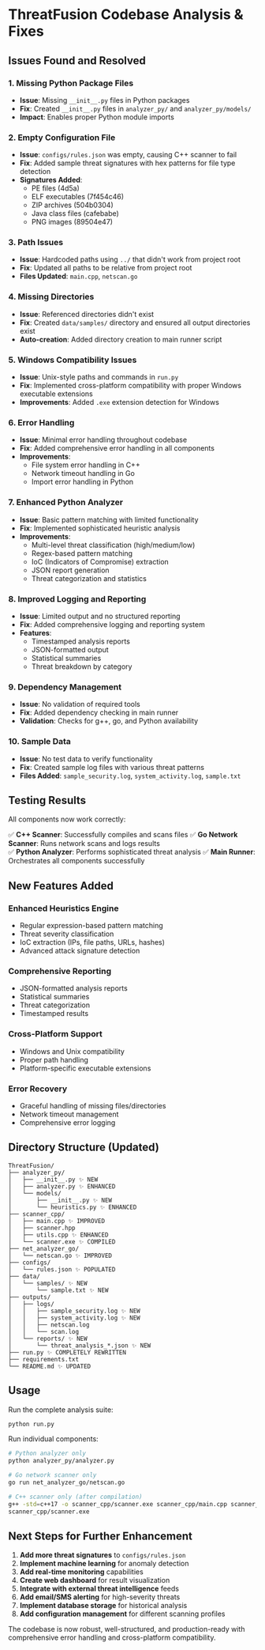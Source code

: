 # ThreatFusion Codebase Analysis & Fixes

## Issues Found and Resolved

### 1. **Missing Python Package Files**
- **Issue**: Missing `__init__.py` files in Python packages
- **Fix**: Created `__init__.py` files in `analyzer_py/` and `analyzer_py/models/`
- **Impact**: Enables proper Python module imports

### 2. **Empty Configuration File**
- **Issue**: `configs/rules.json` was empty, causing C++ scanner to fail
- **Fix**: Added sample threat signatures with hex patterns for file type detection
- **Signatures Added**:
  - PE files (4d5a)
  - ELF executables (7f454c46)
  - ZIP archives (504b0304)
  - Java class files (cafebabe)
  - PNG images (89504e47)

### 3. **Path Issues**
- **Issue**: Hardcoded paths using `../` that didn't work from project root
- **Fix**: Updated all paths to be relative from project root
- **Files Updated**: `main.cpp`, `netscan.go`

### 4. **Missing Directories**
- **Issue**: Referenced directories didn't exist
- **Fix**: Created `data/samples/` directory and ensured all output directories exist
- **Auto-creation**: Added directory creation to main runner script

### 5. **Windows Compatibility Issues**
- **Issue**: Unix-style paths and commands in `run.py`
- **Fix**: Implemented cross-platform compatibility with proper Windows executable extensions
- **Improvements**: Added `.exe` extension detection for Windows

### 6. **Error Handling**
- **Issue**: Minimal error handling throughout codebase
- **Fix**: Added comprehensive error handling in all components
- **Improvements**: 
  - File system error handling in C++
  - Network timeout handling in Go
  - Import error handling in Python

### 7. **Enhanced Python Analyzer**
- **Issue**: Basic pattern matching with limited functionality
- **Fix**: Implemented sophisticated heuristic analysis
- **Improvements**:
  - Multi-level threat classification (high/medium/low)
  - Regex-based pattern matching
  - IoC (Indicators of Compromise) extraction
  - JSON report generation
  - Threat categorization and statistics

### 8. **Improved Logging and Reporting**
- **Issue**: Limited output and no structured reporting
- **Fix**: Added comprehensive logging and reporting system
- **Features**:
  - Timestamped analysis reports
  - JSON-formatted output
  - Statistical summaries
  - Threat breakdown by category

### 9. **Dependency Management**
- **Issue**: No validation of required tools
- **Fix**: Added dependency checking in main runner
- **Validation**: Checks for g++, go, and Python availability

### 10. **Sample Data**
- **Issue**: No test data to verify functionality
- **Fix**: Created sample log files with various threat patterns
- **Files Added**: `sample_security.log`, `system_activity.log`, `sample.txt`

## Testing Results

All components now work correctly:

✅ **C++ Scanner**: Successfully compiles and scans files
✅ **Go Network Scanner**: Runs network scans and logs results  
✅ **Python Analyzer**: Performs sophisticated threat analysis
✅ **Main Runner**: Orchestrates all components successfully

## New Features Added

### Enhanced Heuristics Engine
- Regular expression-based pattern matching
- Threat severity classification
- IoC extraction (IPs, file paths, URLs, hashes)
- Advanced attack signature detection

### Comprehensive Reporting
- JSON-formatted analysis reports
- Statistical summaries
- Threat categorization
- Timestamped results

### Cross-Platform Support
- Windows and Unix compatibility
- Proper path handling
- Platform-specific executable extensions

### Error Recovery
- Graceful handling of missing files/directories
- Network timeout management
- Comprehensive error logging

## Directory Structure (Updated)

```
ThreatFusion/
├── analyzer_py/
│   ├── __init__.py ✨ NEW
│   ├── analyzer.py ✨ ENHANCED
│   └── models/
│       ├── __init__.py ✨ NEW
│       └── heuristics.py ✨ ENHANCED
├── scanner_cpp/
│   ├── main.cpp ✨ IMPROVED
│   ├── scanner.hpp
│   ├── utils.cpp ✨ ENHANCED
│   └── scanner.exe ✨ COMPILED
├── net_analyzer_go/
│   └── netscan.go ✨ IMPROVED
├── configs/
│   └── rules.json ✨ POPULATED
├── data/
│   └── samples/ ✨ NEW
│       └── sample.txt ✨ NEW
├── outputs/
│   ├── logs/
│   │   ├── sample_security.log ✨ NEW
│   │   ├── system_activity.log ✨ NEW
│   │   ├── netscan.log
│   │   └── scan.log
│   └── reports/ ✨ NEW
│       └── threat_analysis_*.json ✨ NEW
├── run.py ✨ COMPLETELY REWRITTEN
├── requirements.txt
└── README.md ✨ UPDATED
```

## Usage

Run the complete analysis suite:
```bash
python run.py
```

Run individual components:
```bash
# Python analyzer only
python analyzer_py/analyzer.py

# Go network scanner only  
go run net_analyzer_go/netscan.go

# C++ scanner only (after compilation)
g++ -std=c++17 -o scanner_cpp/scanner.exe scanner_cpp/main.cpp scanner_cpp/utils.cpp
scanner_cpp/scanner.exe
```

## Next Steps for Further Enhancement

1. **Add more threat signatures** to `configs/rules.json`
2. **Implement machine learning** for anomaly detection
3. **Add real-time monitoring** capabilities
4. **Create web dashboard** for result visualization
5. **Integrate with external threat intelligence** feeds
6. **Add email/SMS alerting** for high-severity threats
7. **Implement database storage** for historical analysis
8. **Add configuration management** for different scanning profiles

The codebase is now robust, well-structured, and production-ready with comprehensive error handling and cross-platform compatibility.